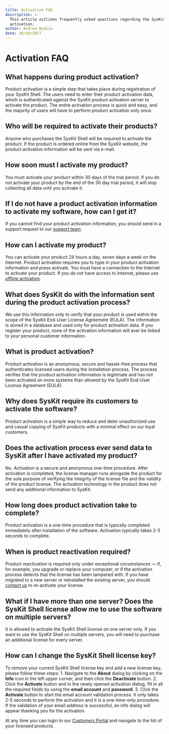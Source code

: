 ```yaml
---
title: Activation FAQ
description: >-
  This article outlines frequently asked questions regarding the SysKit Shell
  activation.
author: Andrea Budisa
date: 30/10/2017
---
```


# Activation FAQ

## What happens during product activation?

Product activation is a simple step that takes place during registration of your SysKit Shell. The users need to enter their product activation data, which is authenticated against the SysKit product activation server to activate the product. The entire activation process is quick and easy, and the majority of users will have to perform product activation only once.

## Who will be required to activate their products?

Anyone who purchases the SysKit Shell will be required to activate the product. If the product is ordered online from the SysKit website, the product activation information will be sent via e-mail.

## How soon must I activate my product?

You must activate your product within 30 days of the trial period. If you do not activate your product by the end of the 30 day trial period, it will stop collecting all data until you activate it.

## If I do not have a product activation information to activate my software, how can I get it?

If you cannot find your product activation information, you should send in a support request to our [support team](https://www.syskit.com/company/contact-us).

## How can I activate my product?

You can activate your product 24 hours a day, seven days a week on the Internet. Product activation requires you to type in your product activation information and press activate. You must have a connection to the Internet to activate your product. If you do not have access to Internet, please use [offline activation](online-offline-activation.md).

## What does SysKit do with the information sent during the product activation process?

We use this information only to verify that your product is used within the scope of the SysKit End-User License Agreement \(EULA\). The information is stored in a database and used only for product activation data. If you register your product, none of the activation information will ever be linked to your personal customer information.

## What is product activation?

Product activation is an anonymous, secure and hassle-free process that authenticates licensed users during the installation process. The process verifies that the product activation information is legitimate and has not been activated on more systems than allowed by the SysKit End-User License Agreement \(EULA\).

## Why does SysKit require its customers to activate the software?

Product activation is a simple way to reduce and deter unauthorized use and casual copying of SysKit products with a minimal effect on our loyal customers.

## Does the activation process ever send data to SysKit after I have activated my product?

No. Activation is a secure and anonymous one-time procedure. After activation is completed, the license manager runs alongside the product for the sole purpose of verifying the integrity of the license file and the validity of the product license. The activation technology in the product does not send any additional information to SysKit.

## How long does product activation take to complete?

Product activation is a one-time procedure that is typically completed immediately after installation of the software. Activation typically takes 2-5 seconds to complete.

## When is product reactivation required?

Product reactivation is required only under exceptional circumstances — if, for example, you upgrade or replace your computer, or if the activation process detects that the license has been tampered with. If you have migrated to a new server or reinstalled the existing server, you should [contact us](https://www.syskit.com/company/contact-us) to re-activate your license.

## What if I have more than one server? Does the SysKit Shell license allow me to use the software on multiple servers?

It is allowed to activate the SysKit Shell license on one server only. If you want to use the SysKit Shell on multiple servers, you will need to purchase an additional license for every server.

## How can I change the SysKit Shell license key?

To remove your current SysKit Shell license key and add a new license key, please follow these steps: 1. Navigate to the **About** dialog by clicking on the **Info** icon in the left upper corner, and then click the **Deactivate** button. 2. Click the **Activate** button and in the newly opened activation dialog, fill in all the required fields by using the **email account** and **password**. 3. Click the **Activate** button to start the email account validation process. It only takes 2-5 seconds to perform the activation and it is a one-time-only procedure. If the validation of your email address is successful, an info dialog will appear thanking you for the activation.

At any time you can login to our [Customers Portal](https://my.syskit.com) and navigate to the list of your licensed products.

